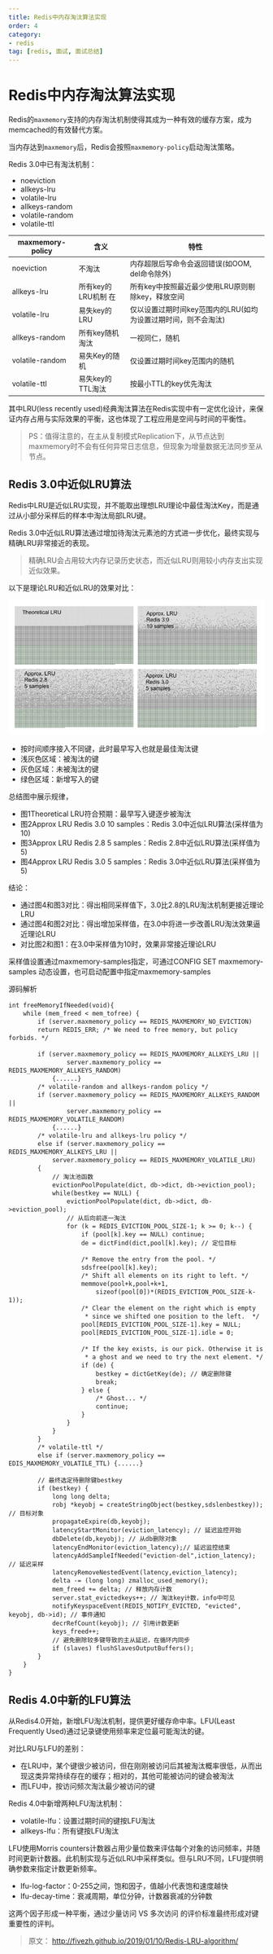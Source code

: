 ```yaml
---
title: Redis中内存淘汰算法实现
order: 4
category:
- redis
tag: [redis, 面试, 面试总结]
---
```

# Redis中内存淘汰算法实现

Redis的`maxmemory`支持的内存淘汰机制使得其成为一种有效的缓存方案，成为memcached的有效替代方案。

当内存达到`maxmemory`后，Redis会按照`maxmemory-policy`启动淘汰策略。

Redis 3.0中已有淘汰机制：

- noeviction
- allkeys-lru
- volatile-lru
- allkeys-random
- volatile-random
- volatile-ttl

| maxmemory-policy	| 含义	|特性 |
| ----- | ----- | ----- |
noeviction	|不淘汰	|内存超限后写命令会返回错误(如OOM, del命令除外)	
allkeys-lru	|所有key的LRU机制	在|所有key中按照最近最少使用LRU原则剔除key，释放空间	
volatile-lru	|易失key的LRU	|仅以设置过期时间key范围内的LRU(如均为设置过期时间，则不会淘汰)	
allkeys-random	|所有key随机淘汰|	一视同仁，随机	
volatile-random	|易失Key的随机	|仅设置过期时间key范围内的随机	
volatile-ttl	|易失key的TTL淘汰|	按最小TTL的key优先淘汰

其中LRU(less recently used)经典淘汰算法在Redis实现中有一定优化设计，来保证内存占用与实际效果的平衡，这也体现了工程应用是空间与时间的平衡性。

> PS：值得注意的，在主从复制模式Replication下，从节点达到maxmemory时不会有任何异常日志信息，但现象为增量数据无法同步至从节点。

## Redis 3.0中近似LRU算法

Redis中LRU是近似LRU实现，并不能取出理想LRU理论中最佳淘汰Key，而是通过从小部分采样后的样本中淘汰局部LRU键。

Redis 3.0中近似LRU算法通过增加待淘汰元素池的方式进一步优化，最终实现与精确LRU非常接近的表现。

> 精确LRU会占用较大内存记录历史状态，而近似LRU则用较小内存支出实现近似效果。

以下是理论LRU和近似LRU的效果对比：

![](../images/lru_comparison.png)

- 按时间顺序接入不同键，此时最早写入也就是最佳淘汰键
- 浅灰色区域：被淘汰的键
- 灰色区域：未被淘汰的键
- 绿色区域：新增写入的键

总结图中展示规律，

- 图1Theoretical LRU符合预期：最早写入键逐步被淘汰
- 图2Approx LRU Redis 3.0 10 samples：Redis 3.0中近似LRU算法(采样值为10)
- 图3Approx LRU Redis 2.8 5 samples：Redis 2.8中近似LRU算法(采样值为5)
- 图4Approx LRU Redis 3.0 5 samples：Redis 3.0中近似LRU算法(采样值为5)

结论：

- 通过图4和图3对比：得出相同采样值下，3.0比2.8的LRU淘汰机制更接近理论LRU
- 通过图4和图2对比：得出增加采样值，在3.0中将进一步改善LRU淘汰效果逼近理论LRU
- 对比图2和图1：在3.0中采样值为10时，效果非常接近理论LRU

采样值设置通过maxmemory-samples指定，可通过CONFIG SET maxmemory-samples <count>动态设置，也可启动配置中指定maxmemory-samples </count>

源码解析

```cgo
int freeMemoryIfNeeded(void){
    while (mem_freed < mem_tofree) {
        if (server.maxmemory_policy == REDIS_MAXMEMORY_NO_EVICTION)
        return REDIS_ERR; /* We need to free memory, but policy forbids. */

        if (server.maxmemory_policy == REDIS_MAXMEMORY_ALLKEYS_LRU ||
                server.maxmemory_policy == REDIS_MAXMEMORY_ALLKEYS_RANDOM)
            {......}
        /* volatile-random and allkeys-random policy */
        if (server.maxmemory_policy == REDIS_MAXMEMORY_ALLKEYS_RANDOM ||
                server.maxmemory_policy == REDIS_MAXMEMORY_VOLATILE_RANDOM)
            {......}
        /* volatile-lru and allkeys-lru policy */
        else if (server.maxmemory_policy == REDIS_MAXMEMORY_ALLKEYS_LRU ||
            server.maxmemory_policy == REDIS_MAXMEMORY_VOLATILE_LRU)
        {
            // 淘汰池函数
            evictionPoolPopulate(dict, db->dict, db->eviction_pool);
            while(bestkey == NULL) {
                evictionPoolPopulate(dict, db->dict, db->eviction_pool);
                // 从后向前逐一淘汰
                for (k = REDIS_EVICTION_POOL_SIZE-1; k >= 0; k--) {
                    if (pool[k].key == NULL) continue;
                    de = dictFind(dict,pool[k].key); // 定位目标

                    /* Remove the entry from the pool. */
                    sdsfree(pool[k].key);
                    /* Shift all elements on its right to left. */
                    memmove(pool+k,pool+k+1,
                        sizeof(pool[0])*(REDIS_EVICTION_POOL_SIZE-k-1));
                    /* Clear the element on the right which is empty
                     * since we shifted one position to the left.  */
                    pool[REDIS_EVICTION_POOL_SIZE-1].key = NULL;
                    pool[REDIS_EVICTION_POOL_SIZE-1].idle = 0;

                    /* If the key exists, is our pick. Otherwise it is
                     * a ghost and we need to try the next element. */
                    if (de) {
                        bestkey = dictGetKey(de); // 确定删除键
                        break;
                    } else {
                        /* Ghost... */
                        continue;
                    }
                }
            }
        }
        /* volatile-ttl */
        else if (server.maxmemory_policy == EDIS_MAXMEMORY_VOLATILE_TTL) {......}

        // 最终选定待删除键bestkey
        if (bestkey) {
            long long delta;
            robj *keyobj = createStringObject(bestkey,sdslenbestkey)); // 目标对象
            propagateExpire(db,keyobj);
            latencyStartMonitor(eviction_latency); // 延迟监控开始
            dbDelete(db,keyobj); // 从db删除对象
            latencyEndMonitor(eviction_latency);// 延迟监控结束
            latencyAddSampleIfNeeded("eviction-del",iction_latency); // 延迟采样
            latencyRemoveNestedEvent(latency,eviction_latency);
            delta -= (long long) zmalloc_used_memory();
            mem_freed += delta; // 释放内存计数
            server.stat_evictedkeys++; // 淘汰key计数，info中可见
            notifyKeyspaceEvent(REDIS_NOTIFY_EVICTED, "evicted", keyobj, db->id); // 事件通知
            decrRefCount(keyobj); // 引用计数更新
            keys_freed++;
            // 避免删除较多键导致的主从延迟，在循环内同步
            if (slaves) flushSlavesOutputBuffers();
        }
    }
}
```


## Redis 4.0中新的LFU算法

从Redis4.0开始，新增LFU淘汰机制，提供更好缓存命中率。LFU(Least Frequently Used)通过记录键使用频率来定位最可能淘汰的键。

对比LRU与LFU的差别：

- 在LRU中，某个键很少被访问，但在刚刚被访问后其被淘汰概率很低，从而出现这类异常持续存在的缓存；相对的，其他可能被访问的键会被淘汰
- 而LFU中，按访问频次淘汰最少被访问的键

Redis 4.0中新增两种LFU淘汰机制：

- volatile-lfu：设置过期时间的键按LFU淘汰
- allkeys-lfu：所有键按LFU淘汰

LFU使用Morris counters计数器占用少量位数来评估每个对象的访问频率，并随时间更新计数器。此机制实现与近似LRU中采样类似。但与LRU不同，LFU提供明确参数来指定计数更新频率。

- lfu-log-factor：0-255之间，饱和因子，值越小代表饱和速度越快
- lfu-decay-time：衰减周期，单位分钟，计数器衰减的分钟数

这两个因子形成一种平衡，通过少量访问 VS 多次访问 的评价标准最终形成对键重要性的评判。

> 原文： <http://fivezh.github.io/2019/01/10/Redis-LRU-algorithm/>










